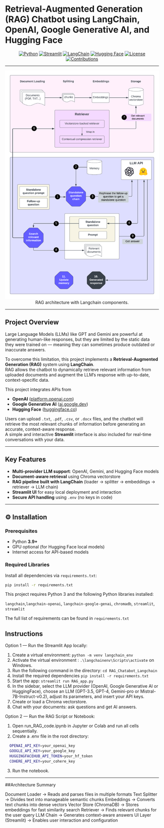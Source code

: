# Retrieval-Augmented Generation (RAG) Chatbot using LangChain, OpenAI, Google Generative AI, and Hugging Face

<p align="center">
  <a href="https://www.python.org/"><img src="https://img.shields.io/badge/Python-3.9%2B-blue.svg" alt="Python"></a>
  <a href="https://streamlit.io/"><img src="https://img.shields.io/badge/Streamlit-App-red.svg" alt="Streamlit"></a>
  <a href="https://python.langchain.com/"><img src="https://img.shields.io/badge/LangChain-RAG%20Pipeline-green.svg" alt="LangChain"></a>
  <a href="https://huggingface.co/"><img src="https://img.shields.io/badge/Hugging%20Face-Models-yellow.svg" alt="Hugging Face"></a>
  <a href="LICENSE"><img src="https://img.shields.io/badge/License-MIT-lightgrey.svg" alt="License"></a>
  <a href="#contributing"><img src="https://img.shields.io/badge/Contributions-Welcome-brightgreen.svg" alt="Contributions"></a>
</p>

---

<div align="center">
  <img src="https://github.com/AlaGrine/RAG_chatabot_with_Langchain/blob/main/data/docs/RAG_architecture.png" >
  <figcaption>RAG architecture with Langchain components.</figcaption>
</div>

---

## Project Overview

Large Language Models (LLMs) like GPT and Gemini are powerful at generating human-like responses, but they are limited by the static data they were trained on — meaning they can sometimes produce outdated or inaccurate answers.

To overcome this limitation, this project implements a **Retrieval-Augmented Generation (RAG)** system using **LangChain**.  
RAG allows the chatbot to dynamically retrieve relevant information from uploaded documents and augment the LLM’s response with up-to-date, context-specific data.

This project integrates APIs from  
- **OpenAI** ([platform.openai.com](https://platform.openai.com/))  
- **Google Generative AI** ([ai.google.dev](https://ai.google.dev/))  
- **Hugging Face** ([huggingface.co](https://huggingface.co/))  

Users can upload `.txt`, `.pdf`, `.csv`, or `.docx` files, and the chatbot will retrieve the most relevant chunks of information before generating an accurate, context-aware response.  
A simple and interactive **Streamlit** interface is also included for real-time conversations with your data.

---

## Key Features
- **Multi-provider LLM support**: OpenAI, Gemini, and Hugging Face models  
- **Document-aware retrieval** using Chroma vectorstore  
- **RAG pipeline built with LangChain** (loader → splitter → embeddings → retriever → LLM chain)  
- **Streamlit UI** for easy local deployment and interaction  
- **Secure API handling** using `.env` (no keys in code)

---

## ⚙️ Installation

### Prerequisites
- Python **3.9+**
- GPU optional (for Hugging Face local models)
- Internet access for API-based models

### Required Libraries
Install all dependencies via `requirements.txt`:
```bash
pip install -r requirements.txt
```

This project requires Python 3 and the following Python libraries installed:

`langchain`,`langchain-openai`, `langchain-google-genai`, `chromadb`, `streamlit`, `streamlit`

The full list of requirements can be found in `requirements.txt`

## Instructions <a name="instructions"></a>

Option 1 — Run the Streamlit App locally:

1. Create a virtual environment: `python -m venv langchain_env`
2. Activate the virtual environment : `.\langchainenv\Scripts\activate` on Windows.
3. Run the following command in the directory: `cd RAG_Chatabot_Langchain`
4. Install the required dependencies `pip install -r requirements.txt`
5. Start the app: `streamlit run RAG_app.py`
6. In the sidebar, select the LLM provider (OpenAI, Google Generative AI or HuggingFace), choose an LLM (GPT-3.5, GPT-4, Gemini-pro or Mistral-7B-Instruct-v0.2), adjust its parameters, and insert your API keys.
7. Create or load a Chroma vectorstore.
8. Chat with your documents: ask questions and get AI answers.


Option 2 — Run the RAG Script or Notebook:

1. Open run_RAG_code.ipynb in Jupyter or Colab and run all cells sequentially.
2. Create a .env file in the root directory:
```bash
  OPENAI_API_KEY=your_openai_key
  GOOGLE_API_KEY=your_google_key
  HUGGINGFACEHUB_API_TOKEN=your_hf_token
  COHERE_API_KEY=your_cohere_key 
  ```
3. Run the notebook.

---

##Architecture Summary

Document Loader → Reads and parses files in multiple formats
Text Splitter → Divides text into manageable semantic chunks
Embeddings → Converts text chunks into dense vectors
Vector Store (ChromaDB) → Stores embeddings for fast similarity search
Retriever → Finds relevant chunks for the user query
LLM Chain → Generates context-aware answers
UI Layer (Streamlit) → Enables user interaction and configuration
